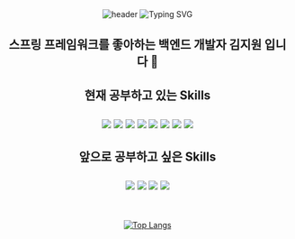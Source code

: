 

​<div align="center">
![header](https://capsule-render.vercel.app/api?type=waving&color=6994CDEE&text=&animation=twinkling&height=80)
![Typing SVG](https://readme-typing-svg.demolab.com?font=Alkatra&weight=500&size=45&duration=3500&pause=3&color=6994CDEE&center=true&vCenter=true&multiline=true&repeat=true&width=1000&height=100&lines=Welcome+to+SupportKim+GitHub!😎)

## 스프링 프레임워크를 좋아하는 백엔드 개발자 김지원 입니다 👋

<!--## Study Record<br/><a href="https://velog.io/@support-kim"><img src="https://img.shields.io/badge/velog-20C997?style=flat-square&logo=velog&logoColor=white"/></a><a href="https://blog.naver.com/supportkim999"> -->
<!-- <img src="https://img.shields.io/badge/naver-03C75A?style=flat-square&logo=naver&logoColor=white"/></a> -->

## 현재 공부하고 있는 Skills </br></br> <img src="https://img.shields.io/badge/Spring-6DB33F?style=flat-square&logo=spring&logoColor=white"/>  <img src="https://img.shields.io/badge/Spring Security-6DB33F?style=flat-square&logo=springsecurity&logoColor=white"/>  <img src="https://img.shields.io/badge/Spring Boot-6DB33F?style=flat-square&logo=springboot&logoColor=white"/> <img src="https://img.shields.io/badge/JPA(Spring Data JPA + Querydsl)-59666C?style=flat-square&logo=hibernate&logoColor=white"/> <img src="https://img.shields.io/badge/AWS EC2-FF9900?style=flat-square&logo=amazonec2&logoColor=white"/> <img src="https://img.shields.io/badge/Github Actions-2088FF?style=flat-squar&logo=github-actions&logoColor=white"/> <img src="https://img.shields.io/badge/OAuth 2.0-FFCD00?style=flat-square&logo=kakaotalk&logoColor=white"/> <img src="https://img.shields.io/badge/Docker-2496ED?style=flat-square&logo=docker&logoColor=white"/>

## 앞으로 공부하고 싶은 Skills </br></br><img src="https://img.shields.io/badge/Apache Kafka-231F20?style=flat-square&logo=apachekafka&logoColor=white"/>  <img src="https://img.shields.io/badge/Redis-DC382D?style=flat-square&logo=redis&logoColor=white"/>  <img src="https://img.shields.io/badge/Mongo DB-7A248?style=flat-square&logo=mongodb&logoColor=white"/>   <img src="https://img.shields.io/badge/Jenkins-D24939?style=flat-square&logo=jenkins&logoColor=white"/>   
</br>

[![Top Langs](https://github-readme-stats.vercel.app/api/top-langs/?username=supportlaver&layout=compact)](https://github.com/anuraghazra/github-readme-stats)
  
</div>



